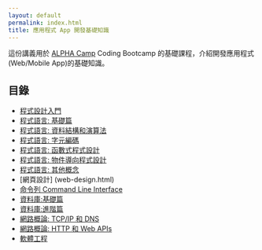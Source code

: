 ```yaml
---
layout: default
permalink: index.html
title: 應用程式 App 開發基礎知識
---
```


這份講義用於 [ALPHA Camp](https://www.alphacamp.co) Coding Bootcamp 的基礎課程，介紹開發應用程式(Web/Mobile App)的基礎知識。

## 目錄

* [程式設計入門](programming-basic.html)
* [程式語言: 基礎篇](programming-language.html)
* [程式語言: 資料結構和演算法](data-structure-algorithm.html)
* [程式語言: 字元編碼](encoding.html)
* [程式語言: 函數式程式設計](functional-programming.html)
* [程式語言: 物件導向程式設計](object-oriented-programming.html)
* [程式語言: 其他概念](programming-language-others.html)
* [網頁設計] (web-design.html)
* [命令列 Command Line Interface](cli.html)
* [資料庫:基礎篇](database.html)
* [資料庫:進階篇](database-part2.html)
* [網路概論: TCP/IP 和 DNS](networking.html)
* [網路概論: HTTP 和 Web APIs](http.html)
* [軟體工程](software-engineering.html)

<!--

-->